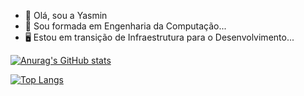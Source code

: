 - 👋 Olá, sou a Yasmin
- 📕 Sou formada em Engenharia da Computação...
- 🖥️ Estou em transição de Infraestrutura para o Desenvolvimento...




[![Anurag's GitHub stats](https://github-readme-stats.vercel.app/api?username=Yasmin&theme=dracula)](https://github.com/yasmince/github-readme-stats)

[![Top Langs](https://github-readme-stats.vercel.app/api/top-langs/?username=Yasmin&layout=compact&theme=dracula)](https://github.com/yasmince/github-readme-stats)

<!---
yasmince/yasmince is a ✨ special ✨ repository because its `README.md` (this file) appears on your GitHub profile.
You can click the Preview link to take a look at your changes.
--->
